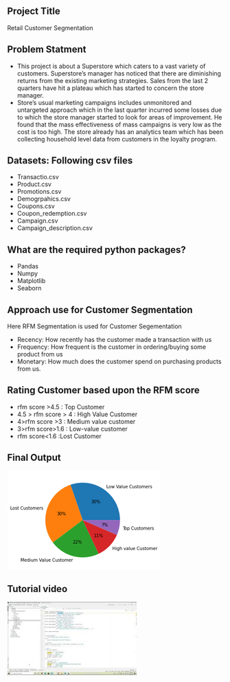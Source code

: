 ## Project Title 
Retail Customer Segmentation

## Problem Statment
* This project  is about a Superstore which caters to a vast variety of customers. Superstore’s manager has noticed that there are diminishing returns from the existing marketing strategies. Sales from the last 2 quarters have hit a plateau which has started to concern the store manager. 
* Store’s usual marketing campaigns includes unmonitored and untargeted approach which in the last quarter incurred some losses due to which the store manager started to look for areas of improvement. He found that the mass effectiveness of mass campaigns is very low as the cost is too high. The store already has an analytics team which has been collecting household level data from customers in the loyalty program.

## Datasets: Following csv files
* Transactio.csv
* Product.csv
* Promotions.csv
* Demogrpahics.csv
* Coupons.csv
* Coupon_redemption.csv
* Campaign.csv
* Campaign_description.csv

## What are the required python packages?
* Pandas
* Numpy
* Matplotlib
* Seaborn

## Approach use for Customer Segmentation
Here RFM Segmentation is used for Customer Segementation
* Recency: How recently has the customer made a transaction with us
* Frequency: How frequent is the customer in ordering/buying some product from us
* Monetary: How much does the customer spend on purchasing products from us.

## Rating Customer based upon the RFM score
* rfm score >4.5 : Top Customer
* 4.5 > rfm score > 4 : High Value Customer
* 4>rfm score >3 : Medium value customer
* 3>rfm score>1.6 : Low-value customer
* rfm score<1.6 :Lost Customer

## Final Output
![clonerepo view](output.png)

## Tutorial video <br/>
[<img src="https://github.com/stccenter/IoT-based-Temperature-Prediction/blob/main/data/view/thumbnail.jpg" width="60%">](https://youtu.be/OJ5RH8YoQgQ)


